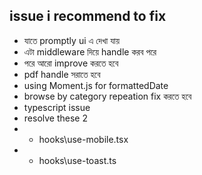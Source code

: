 ## issue i recommend to fix

- যাতে promptly ui এ দেখা যায়
- এটা middleware দিয়ে handle করব পরে
- পরে আরো improve করতে হবে
- pdf handle সরাতে হবে
- using Moment.js for formattedDate
- browse by category repeation fix করতে হবে
- typescript issue
- resolve these 2
- - hooks\use-mobile.tsx
- - hooks\use-toast.ts
